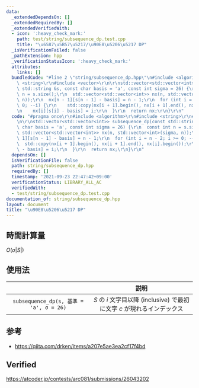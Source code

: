 ```yaml
---
data:
  _extendedDependsOn: []
  _extendedRequiredBy: []
  _extendedVerifiedWith:
  - icon: ':heavy_check_mark:'
    path: test/string/subsequence_dp.test.cpp
    title: "\u6587\u5B57\u5217/\u90E8\u5206\u5217 DP"
  _isVerificationFailed: false
  _pathExtension: hpp
  _verificationStatusIcon: ':heavy_check_mark:'
  attributes:
    links: []
  bundledCode: "#line 2 \"string/subsequence_dp.hpp\"\n#include <algorithm>\r\n#include\
    \ <string>\r\n#include <vector>\r\n\r\nstd::vector<std::vector<int>> subsequence_dp(const\
    \ std::string &s, const char basis = 'a', const int sigma = 26) {\r\n  const int\
    \ n = s.size();\r\n  std::vector<std::vector<int>> nx(n, std::vector<int>(sigma,\
    \ n));\r\n  nx[n - 1][s[n - 1] - basis] = n - 1;\r\n  for (int i = n - 2; i >=\
    \ 0; --i) {\r\n    std::copy(nx[i + 1].begin(), nx[i + 1].end(), nx[i].begin());\r\
    \n    nx[i][s[i] - basis] = i;\r\n  }\r\n  return nx;\r\n}\r\n"
  code: "#pragma once\r\n#include <algorithm>\r\n#include <string>\r\n#include <vector>\r\
    \n\r\nstd::vector<std::vector<int>> subsequence_dp(const std::string &s, const\
    \ char basis = 'a', const int sigma = 26) {\r\n  const int n = s.size();\r\n \
    \ std::vector<std::vector<int>> nx(n, std::vector<int>(sigma, n));\r\n  nx[n -\
    \ 1][s[n - 1] - basis] = n - 1;\r\n  for (int i = n - 2; i >= 0; --i) {\r\n  \
    \  std::copy(nx[i + 1].begin(), nx[i + 1].end(), nx[i].begin());\r\n    nx[i][s[i]\
    \ - basis] = i;\r\n  }\r\n  return nx;\r\n}\r\n"
  dependsOn: []
  isVerificationFile: false
  path: string/subsequence_dp.hpp
  requiredBy: []
  timestamp: '2021-09-23 22:47:42+09:00'
  verificationStatus: LIBRARY_ALL_AC
  verifiedWith:
  - test/string/subsequence_dp.test.cpp
documentation_of: string/subsequence_dp.hpp
layout: document
title: "\u90E8\u5206\u5217 DP"
---
```



## 時間計算量

$O(\sigma \lvert S \rvert)$


## 使用法

||説明|
|:--:|:--:|
|`subsequence_dp(s, 基準 = 'a', σ = 26)`|$S$ の $i$ 文字目以降 (inclusive) で最初に文字 $c$ が現れるインデックス|


## 参考

- https://qiita.com/drken/items/a207e5ae3ea2cf17f4bd


## Verified

https://atcoder.jp/contests/arc081/submissions/26043202
